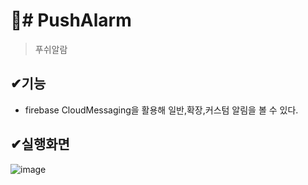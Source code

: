 # 📌# PushAlarm
>푸쉬알람

## ✔기능
<ul>
<li>firebase CloudMessaging을 활용해 일반,확장,커스텀 알림을 볼 수 있다. </li>
</ul>

## ✔실행화면
![image](https://user-images.githubusercontent.com/76811495/150799318-6a9e1849-6101-4e15-9345-4eb2db85e607.png)

